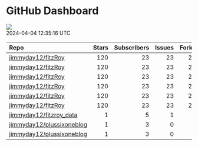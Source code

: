 GitHub Dashboard
================

![](https://github.com/jimmyday12/status/workflows/Render%20Status/badge.svg)  
2024-04-04 12:35:16 UTC

| Repo                                                                      | Stars | Subscribers | Issues | Forks | Status                                                                                                                                                               | Commit                                                                                                                                                                                                         |
|:--------------------------------------------------------------------------|------:|------------:|-------:|------:|:---------------------------------------------------------------------------------------------------------------------------------------------------------------------|:---------------------------------------------------------------------------------------------------------------------------------------------------------------------------------------------------------------|
| [jimmyday12/fitzRoy](https://github.com/jimmyday12/fitzRoy)               |   120 |          23 |     23 |    28 | [![](https://github.com/jimmyday12/fitzRoy/workflows/R-CMD-check/badge.svg)](https://github.com/jimmyday12/fitzRoy/actions/runs/8524201528)                          | <a href="https://github.com/jimmyday12/fitzRoy/commit/55d36f274323982f08e713f2bf8ddc7fa6ddc758" title="updating license">55d36f</a>                                                                            |
| [jimmyday12/fitzRoy](https://github.com/jimmyday12/fitzRoy)               |   120 |          23 |     23 |    28 | [![](https://github.com/jimmyday12/fitzRoy/workflows/pkgdown/badge.svg)](https://github.com/jimmyday12/fitzRoy/actions/runs/8353816205)                              | <a href="https://github.com/jimmyday12/fitzRoy/commit/55d36f274323982f08e713f2bf8ddc7fa6ddc758" title="updating license">55d36f</a>                                                                            |
| [jimmyday12/fitzRoy](https://github.com/jimmyday12/fitzRoy)               |   120 |          23 |     23 |    28 | [![](https://github.com/jimmyday12/fitzRoy/workflows/Commands/badge.svg)](https://github.com/jimmyday12/fitzRoy/actions/runs/5781215183)                             | <a href="https://github.com/jimmyday12/fitzRoy/commit/386f9c9f12d787d1f0fe429ff669ec3853b6f8f8" title="Merge pull request #205 from peteowen1/main">386f9c</a>                                                 |
| [jimmyday12/fitzRoy](https://github.com/jimmyday12/fitzRoy)               |   120 |          23 |     23 |    28 | [![](https://github.com/jimmyday12/fitzRoy/workflows/Render%20README/badge.svg)](https://github.com/jimmyday12/fitzRoy/actions/runs/4310991314)                      | <a href="https://github.com/jimmyday12/fitzRoy/commit/07c80e1461c26d48ab46510f49f5d973ebe8cbdf" title="Increment version number to 1.3.0">07c80e</a>                                                           |
| [jimmyday12/fitzRoy](https://github.com/jimmyday12/fitzRoy)               |   120 |          23 |     23 |    28 | [![](https://github.com/jimmyday12/fitzRoy/workflows/test-coverage/badge.svg)](https://github.com/jimmyday12/fitzRoy/actions/runs/8353816201)                        | <a href="https://github.com/jimmyday12/fitzRoy/commit/55d36f274323982f08e713f2bf8ddc7fa6ddc758" title="updating license">55d36f</a>                                                                            |
| [jimmyday12/fitzRoy](https://github.com/jimmyday12/fitzRoy)               |   120 |          23 |     23 |    28 | [![](https://github.com/jimmyday12/fitzRoy/actions/workflows/pages/pages-build-deployment/badge.svg)](https://github.com/jimmyday12/fitzRoy/actions/runs/8353831438) | <a href="https://github.com/jimmyday12/fitzRoy/commit/eaf2b16a5b6e1802c18189ed380fedb385ef1771" title="Deploying to gh-pages from @ jimmyday12/fitzRoy@55d36f274323982f08e713f2bf8ddc7fa6ddc758 🚀">eaf2b1</a> |
| [jimmyday12/fitzroy_data](https://github.com/jimmyday12/fitzroy_data)     |     1 |           5 |      1 |     0 | [![](https://github.com/jimmyday12/fitzroy_data/workflows/get%20new%20data/badge.svg)](https://github.com/jimmyday12/fitzroy_data/actions/runs/8539351492)           | <a href="https://github.com/jimmyday12/fitzroy_data/commit/aba8b11107313d6ca0abbfeea54fb6b3dfd6e051" title="updating weekly_data_process">aba8b1</a>                                                           |
| [jimmyday12/plussixoneblog](https://github.com/jimmyday12/plussixoneblog) |     1 |           3 |      0 |     1 | [![](https://github.com/jimmyday12/plussixoneblog/workflows/update%20data/badge.svg)](https://github.com/jimmyday12/plussixoneblog/actions/runs/8553568096)          | <a href="https://github.com/jimmyday12/plussixoneblog/commit/d6ca7d18db3897b42bac90c5b6c83e3cf4286076" title="updating weekly data">d6ca7d</a>                                                                 |
| [jimmyday12/plussixoneblog](https://github.com/jimmyday12/plussixoneblog) |     1 |           3 |      0 |     1 | [![](https://github.com/jimmyday12/plussixoneblog/workflows/Monash%20Tips/badge.svg)](https://github.com/jimmyday12/plussixoneblog/actions/runs/8531537892)          | <a href="https://github.com/jimmyday12/plussixoneblog/commit/cd06f97aebb419b8c91d35e0b1fc58d10f7dd892" title="updating weekly data">cd06f9</a>                                                                 |
